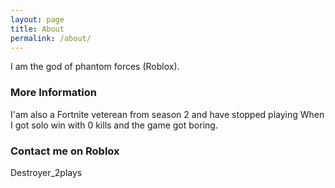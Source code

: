 ```yaml
---
layout: page
title: About
permalink: /about/
---
```

I am the god of  phantom forces (Roblox).

### More Information

I'am also a Fortnite veterean from season 2 and have stopped playing When I got solo win with 0 kills
and the game got boring.

### Contact me on Roblox

Destroyer_2plays
